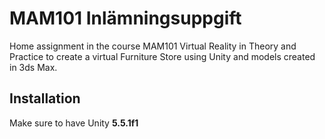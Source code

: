 # MAM101 Inlämningsuppgift
Home assignment in the course MAM101 Virtual Reality in Theory and Practice to create a virtual Furniture Store using Unity and models created in 3ds Max.

## Installation
Make sure to have Unity **5.5.1f1**
